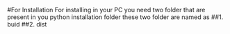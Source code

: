#For Installation
For installing in your PC you need two folder that are present in you python installation folder these two folder are named as 
##1. buid
##2. dist

